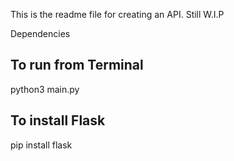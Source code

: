 This is the readme file for creating an API. Still W.I.P


Dependencies

## To run from Terminal ##
python3 main.py

## To install Flask ##
pip install flask
